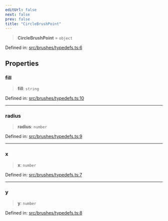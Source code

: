 ```yaml
---
editUrl: false
next: false
prev: false
title: "CircleBrushPoint"
---
```


> **CircleBrushPoint** = `object`

Defined in: [src/brushes/typedefs.ts:6](https://github.com/fabricjs/fabric.js/blob/fea1b29b7495d9634e300bd4bfa43de097745805/src/brushes/typedefs.ts#L6)

## Properties

### fill

> **fill**: `string`

Defined in: [src/brushes/typedefs.ts:10](https://github.com/fabricjs/fabric.js/blob/fea1b29b7495d9634e300bd4bfa43de097745805/src/brushes/typedefs.ts#L10)

***

### radius

> **radius**: `number`

Defined in: [src/brushes/typedefs.ts:9](https://github.com/fabricjs/fabric.js/blob/fea1b29b7495d9634e300bd4bfa43de097745805/src/brushes/typedefs.ts#L9)

***

### x

> **x**: `number`

Defined in: [src/brushes/typedefs.ts:7](https://github.com/fabricjs/fabric.js/blob/fea1b29b7495d9634e300bd4bfa43de097745805/src/brushes/typedefs.ts#L7)

***

### y

> **y**: `number`

Defined in: [src/brushes/typedefs.ts:8](https://github.com/fabricjs/fabric.js/blob/fea1b29b7495d9634e300bd4bfa43de097745805/src/brushes/typedefs.ts#L8)
